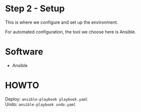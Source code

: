 # Step 2 - Setup
This is where we configure and set up the environment.

For automated configuration, the tool we choose here is Ansible.  

# Software
- Ansible

# HOWTO
Deploy: `ansible-playbook playbook.yaml`  
Undo: `ansible-playbook undo.yaml`